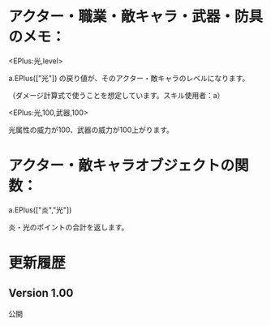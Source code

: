   
# アクター・職業・敵キャラ・武器・防具のメモ：

&lt;EPlus:光,level&gt;

  a.EPlus(["光"]) の戻り値が、そのアクター・敵キャラのレベルになります。
 
  （ダメージ計算式で使うことを想定しています。スキル使用者：a）

&lt;EPlus:光,100,武器,100&gt;

  光属性の威力が100、武器の威力が100上がります。

# アクター・敵キャラオブジェクトの関数：
 
  a.EPlus(["炎","光"])
  
  炎・光のポイントの合計を返します。

# 更新履歴

## Version 1.00
  公開
